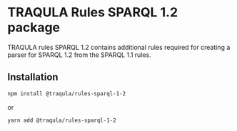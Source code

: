 # TRAQULA Rules SPARQL 1.2 package

TRAQULA rules SPARQL 1.2 contains additional rules required for creating a parser for SPARQL 1.2 from the SPARQL 1.1 rules.

## Installation

```bash
npm install @traqula/rules-sparql-1-2
```

or

```bash
yarn add @traqula/rules-sparql-1-2
```